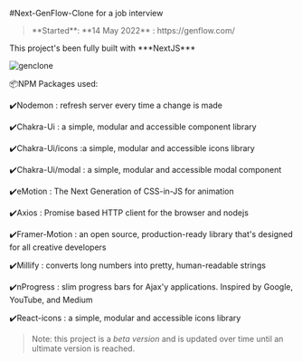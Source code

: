 #Next-GenFlow-Clone for a job interview
> <p>**Started**: **14 May 2022** : https://genflow.com/</p>
<p>This project's been fully built with ***NextJS***</p>

 ![genclone](https://user-images.githubusercontent.com/98230162/168657852-2e27c47c-c694-4365-bdf7-049d7b57c4b2.jpg)

<p>📦NPM Packages used:</p>
<p>✔️Nodemon : refresh server every time a change is made</p>
<p>✔️Chakra-Ui : a simple, modular and accessible component library</p>
<p>✔️Chakra-Ui/icons :a simple, modular and accessible icons library</p>
<p>✔️Chakra-Ui/modal : a simple, modular and accessible modal component</p>
<p>✔️eMotion : The Next Generation of CSS-in-JS for animation</p>
<p>✔️Axios : Promise based HTTP client for the browser and nodejs</p>
<p>✔️Framer-Motion : an open source, production-ready library that's designed for all creative developers</p>
<p>✔️Millify : converts long numbers into pretty, human-readable strings</p>
<p>✔️nProgress : slim progress bars for Ajax'y applications. Inspired by Google, YouTube, and Medium</p>
<p>✔️React-icons : a simple, modular and accessible icons library </p>

> Note: this project is a *beta version* and is updated over time until an ultimate version is reached.





